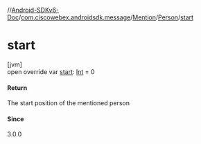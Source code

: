 //[Android-SDKv6-Doc](../../../../index.md)/[com.ciscowebex.androidsdk.message](../../index.md)/[Mention](../index.md)/[Person](index.md)/[start](start.md)

# start

[jvm]\
open override var [start](start.md): [Int](https://kotlinlang.org/api/latest/jvm/stdlib/kotlin/-int/index.html) = 0

#### Return

The start position of the mentioned person

#### Since

3.0.0
